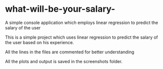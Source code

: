 # what-will-be-your-salary-
A simple console application which employs linear regression to predict the salary of the user

This is a simple project which uses linear regression to predict the salary of the user based on his experience.

All the lines in the files are commented for better understanding

All the plots and output is saved in the screenshots folder.
